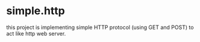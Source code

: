 # simple.http
this project is implementing simple HTTP protocol (using GET and POST) to act like http web server.
